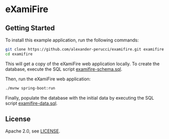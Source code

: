 eXamiFire
=======================

## Getting Started

To install this example application, run the following commands:

```bash
git clone https://github.com/alexander-perucci/examifire.git examifire
cd examifire
```
This will get a copy of the eXamiFire web application locally. To create the database, execute the SQL script [examifire-schema.sql](examifire-schema.sql).

Then, run the eXamiFire web application:
 
```bash
./mvnw spring-boot:run
```

Finally, populate the database with the initial data by executing the SQL script [examifire-data.sql](examifire-data.sql).

## License
Apache 2.0, see [LICENSE](LICENSE).
